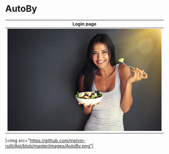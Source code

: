 # AutoBy
| Login page | 
| ------------ | 
|<img src="https://github.com/melvin-rulit/First-Crm/blob/master/public/images/intro-bg.jpg">|

|<img src="https://github.com/melvin-rulit/Api/blob/master/images/AutoBy.png"|

